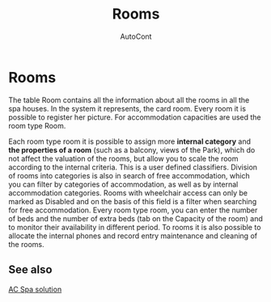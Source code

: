 ﻿---
    title: "Rooms"
    author: AutoCont
    ms.date: 04/30/2018
    ms.topic: article
    ms.prod: dynamics-nav-2017
    ms.contentlocale: en
    ms.lasthandoff: 04/30/2018
---

# Rooms 

The table Room contains all the information about all the rooms in all the spa houses.
In the system it represents, the card room. Every room it is possible to register her picture. For accommodation capacities are used the room type Room.

Each room type room it is possible to assign more **internal category** and **the properties of a room** (such as a balcony, views of the Park), which do not affect the valuation of the rooms, but allow you to scale the room according to the internal criteria. This is a user defined classifiers. 
Division of rooms into categories is also in search of free accommodation, which you can filter by categories of accommodation, as well as by internal accommodation categories.
Rooms with wheelchair access can only be marked as Disabled and on the basis of this field is a filter when searching for free accommodation.
Every room type room, you can enter the number of beds and the number of extra beds (tab on the Capacity of the room) and to monitor their availability in different period.
To rooms it is also possible to allocate the internal phones and record entry maintenance and cleaning of the rooms.  



## <a name="see-also"></a>See also
[AC Spa solution](ac-spa-solution.md)